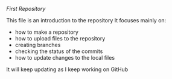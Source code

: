 *First Repository*

This file is an introduction to the repository
It focuses mainly on:
- how to make a repository
- how to upload files to the repository
- creating branches
- checking the status of the commits 
- how to update changes to the local files

It will keep updating as I keep working on GitHub